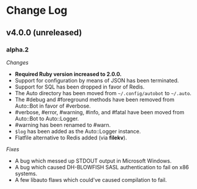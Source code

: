 Change Log
==========

v4.0.0 (unreleased)
-------------------

### alpha.2

_Changes_

- **Required Ruby version increased to 2.0.0.**
- Support for configuration by means of JSON has been terminated.
- Support for SQL has been dropped in favor of Redis.
- The Auto directory has been moved from `~/.config/autobot` to `~/.auto`.
- The #debug and #foreground methods have been removed from Auto::Bot in favor
  of #verbose.
- #verbose, #error, #warning, #info, and #fatal have been moved from Auto::Bot
  to Auto::Logger.
- #warning has been renamed to #warn.
- `$log` has been added as the Auto::Logger instance.
- Flatfile alternative to Redis added (via **filekv**).

_Fixes_

- A bug which messed up STDOUT output in Microsoft Windows.
- A bug which caused DH-BLOWFISH SASL authentication to fail on x86 systems.
- A few libauto flaws which could've caused compilation to fail.
